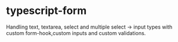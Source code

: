 # typescript-form
Handling text, textarea, select and multiple select -> input types with custom form-hook,custom inputs and custom validations.

